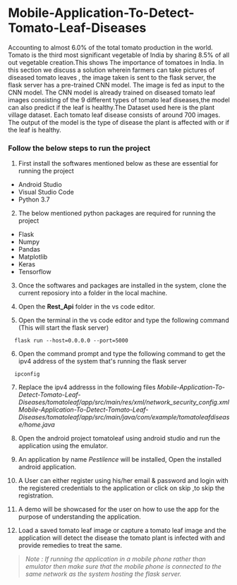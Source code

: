 # Mobile-Application-To-Detect-Tomato-Leaf-Diseases
Accounting to almost 6.0% of the total tomato production in the world. Tomato is the third most significant vegetable of India by sharing 8.5% of all out vegetable creation.This shows The importance of tomatoes in India. In this section we discuss a solution wherein farmers can take pictures of diseased tomato leaves , the image taken is sent to the flask server, the flask server has a pre-trained CNN model. The image is fed as input to the CNN model. The CNN model is already trained on diseased tomato leaf images consisting of the 9 different types of tomato leaf diseases,the model can also predict if the leaf is healthy.The Dataset used here is the plant village dataset. Each tomato leaf disease consists of around 700 images. The output of the model is the type of disease the plant is affected with or if the leaf is healthy.

### Follow the below steps to run the project

1. First install the softwares mentioned below as these are essential for running the project
  * Android Studio
  * Visual Studio Code
  * Python 3.7
  
2. The below mentioned python packages are required for running the project
  * Flask
  * Numpy
  * Pandas 
  * Matplotlib
  * Keras
  * Tensorflow
  
3. Once the softwares and packages are installed in the system, clone the current reposiory into a folder in the local machine.

4. Open the **Rest_Api** folder in the vs code editor.

5. Open the terminal in the vs code editor and type the following command (This will start the flask server)
 ```
   flask run --host=0.0.0.0 --port=5000
 ```
  
6. Open the command prompt and type the following command to get the ipv4 address of the system that's running the flask server
 ```
   ipconfig
 ```

7. Replace the ipv4 addresss in the following files
_Mobile-Application-To-Detect-Tomato-Leaf-Diseases/tomatoleaf/app/src/main/res/xml/network_security_config.xml_
_Mobile-Application-To-Detect-Tomato-Leaf-Diseases/tomatoleaf/app/src/main/java/com/example/tomatoleafdisease/home.java_

8. Open the android project tomatoleaf using android studio and run the application using the emulator.

9. An application by name _Pestilence_ will be installed, Open the installed android application.

10. A User can either register using his/her email & password and login with the registered credentials to the application or click on skip ,to skip the registration.

11. A demo will be showcased for the user on how to use the app for the purpose of understanding the application.

12. Load a saved tomato leaf image or capture a tomato leaf image and the application will detect the disease the tomato plant is infected with and provide remedies to treat the same.

>_Note : If running the application in a mobile phone rather than emulator then make sure that the mobile phone is connected to the same network as the system hosting the flask server._
 
